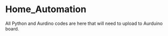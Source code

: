# Home_Automation



All Python and Aurdino codes are here that will need to upload to Aurduino board.
